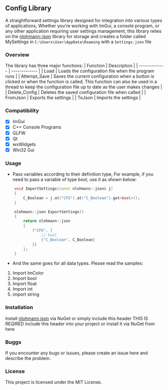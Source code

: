 ## Config Library
A straightforward settings library designed for integration into various types of applications, Whether you're working with ImGui, a console program, or any other application requiring user settings management, this library relies on the [nlohmann::json](https://github.com/nlohmann/json) library for storage and creates a folder called MySettings in `C:\Users\User\AppData\Roaming` with a `Settings.json` file

### Overview
The library has three major functions:
| Function  | Description |
| ------------- | ------------- |
| Load | Loads the configuration file when the program runs  |
| Attempt_Save  |  Saves the current configuration when a button is clicked or when the function is called, This function can also be used in a thread to keep the configuration file up to date as the user makes changes  |
| Delete_Config  | Deletes the saved configuration file when called  |
| FromJson  | Exports the settings  |
| ToJson  | Imports the settings   |


### Compatibility 
- [x] ImGui
- [x] C++ Console Programs
- [x] GLFW
- [x] Qt 
- [x] wxWidgets
- [x] Win32 Gui

### Usage 
- Pass variables according to their definition type, For example, if you need to pass a variable of type bool, use it as shown below:
```cpp
    void ImportSettings(const nlohmann::json& j)
    {
        C_Boolean = j.at("CFG").at("C_Boolean").get<bool>(); 
    }

    nlohmann::json ExportSettings()
    {
        return nlohmann::json
        {
            {"CFG", {
                // bool 
                {"C_Boolean", C_Boolean}
            }}
        };
    }
```


- And the same goes for all data types. Please read the samples:
1. Import ImColor
2. Import bool
3. Import float
4. Import int
5. import string

### Installation
Install [nlohmann json](https://github.com/nlohmann/json) via NuGet or simply include this header THIS IS REQIRED 
include this header into your project or install it via NuGet from here

### Buggs
If you encounter any bugs or issues, please create an issue here and describe the problem.
### License 
This project is licensed under the MIT License.

